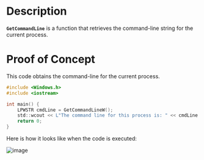 # Description

**`GetCommandLine`** is a function that retrieves the command-line string for the current process. 

# Proof of Concept

This code obtains the command-line for the current process.

```c
#include <Windows.h>
#include <iostream>

int main() {
    LPWSTR cmdLine = GetCommandLineW();
    std::wcout << L"The command line for this process is: " << cmdLine << std::endl;
    return 0;
}
```

Here is how it looks like when the code is executed:

![image](https://github.com/DebugPrivilege/WindowsAP1/assets/63166600/ebaf6477-ccbb-4870-a91c-d91bbc0f215b)
